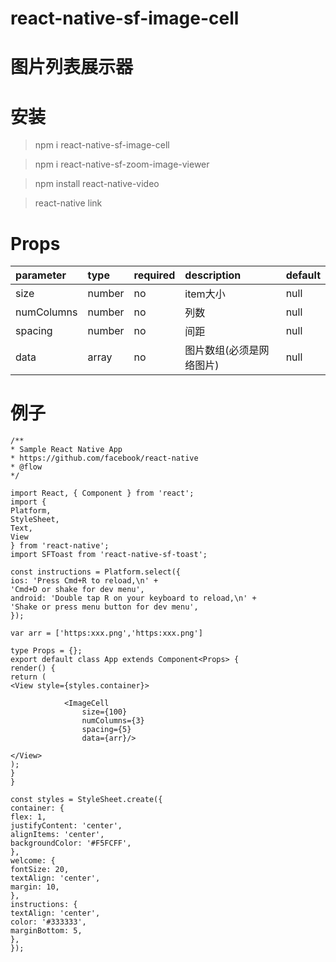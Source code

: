 # react-native-sf-image-cell

# 图片列表展示器

# 安装

> npm i react-native-sf-image-cell  

> npm i react-native-sf-zoom-image-viewer  

> npm install react-native-video  

> react-native link

# Props
|  parameter  |  type  |  required  |   description  |  default  |
|:-----|:-----|:-----|:-----|:-----|
|size|number|no|item大小|null|
|numColumns|number|no|列数|null|
|spacing|number|no|间距|null
|data|array|no|图片数组(必须是网络图片)|null|

# 例子
```
/**
* Sample React Native App
* https://github.com/facebook/react-native
* @flow
*/

import React, { Component } from 'react';
import {
Platform,
StyleSheet,
Text,
View
} from 'react-native';
import SFToast from 'react-native-sf-toast';

const instructions = Platform.select({
ios: 'Press Cmd+R to reload,\n' +
'Cmd+D or shake for dev menu',
android: 'Double tap R on your keyboard to reload,\n' +
'Shake or press menu button for dev menu',
});

var arr = ['https:xxx.png','https:xxx.png']

type Props = {};
export default class App extends Component<Props> {
render() {
return (
<View style={styles.container}>

            <ImageCell
                size={100}
                numColumns={3}
                spacing={5}
                data={arr}/>
        
</View>
);
}
}

const styles = StyleSheet.create({
container: {
flex: 1,
justifyContent: 'center',
alignItems: 'center',
backgroundColor: '#F5FCFF',
},
welcome: {
fontSize: 20,
textAlign: 'center',
margin: 10,
},
instructions: {
textAlign: 'center',
color: '#333333',
marginBottom: 5,
},
});



```
